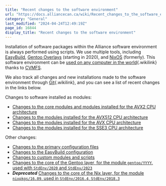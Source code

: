 ```yaml
---
title: "Recent changes to the software environment"
url: "https://docs.alliancecan.ca/wiki/Recent_changes_to_the_software_environment"
category: "General"
last_modified: "2024-04-24T12:49:19Z"
page_id: 16844
display_title: "Recent changes to the software environment"
---
```


Installation of software packages within the Alliance software environment is always performed using scripts. We use multiple tools, including [EasyBuild](https://easybuild.io/), [Gentoo Overlays](https://overlays.gentoo.org/) (starting in 2020), and [NixOS](https://github.com/NixOS/nixpkgs) (formerly). This software environment can be [used on any computer in the world](https://docs.alliancecan.ca/Accessing_CVMFS "used on any computer in the world"){.wikilink} thanks to [CVMFS](https://cvmfs.readthedocs.io/en/stable/).

We also track all changes and new installations made to the software environment through [Git](https://docs.alliancecan.ca/Git "Git"){.wikilink}, and you can see a list of recent changes in the links below.

Changes to software installed as modules:

- [Changes to the core modules and modules installed for the AVX2 CPU architecture](https://github.com/ComputeCanada/easybuild-easyconfigs-installed-avx2/commits/main)
- [Changes to the modules installed for the AVX512 CPU architecture](https://github.com/ComputeCanada/easybuild-easyconfigs-installed-avx512/commits/main)
- [Changes to the modules installed for the AVX CPU architecture](https://github.com/ComputeCanada/easybuild-easyconfigs-installed-avx/commits/main)
- [Changes to the modules installed for the SSE3 CPU architecture](https://github.com/ComputeCanada/easybuild-easyconfigs-installed-sse3/commits/main)

Other changes:

- [Changes to the primary configuration files](https://github.com/ComputeCanada/software-stack-config/commits/main)
- [Changes to the EasyBuild configuration](https://github.com/ComputeCanada/easybuild-computecanada-config/commits/main)
- [Changes to custom modules and scripts](https://github.com/ComputeCanada/software-stack-custom/commits/main)
- [Changes to the core of the Gentoo layer, for the module `gentoo/YYYY`, used with `StdEnv/2020` and `StdEnv/2023`](https://github.com/ComputeCanada/gentoo-overlay/commits/main)
- ***Deprecated*** [Changes to the core of the Nix layer, for the module `nixpkgs/16.09`, used in `StdEnv/2016.4`, `StdEnv/2018.3`](https://github.com/ComputeCanada/nixpkgs/commits/computecanada-16.09)
